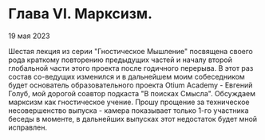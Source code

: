 # Глава VI. Марксизм.

19 мая 2023

Шестая лекция из серии "Гностическое Мышление" посвящена своего рода краткому повторению предыдущих частей и началу второй глобальной части этого проекта после годичного перерыва.
В этот раз состав со-ведущих изменился и в дальнейшем моим собеседником будет основатель образовательного проекта Otium Academy - Евгений Голуб, мой дорогой соавтор подкаста "В поисках Смысла".
Обсуждаем марксизм как гностическое учение.
Прошу прощение за техническое несовершенство выпуска - камера показывает только 1-го участника беседы в моменте, в дальнейших выпусках этот недостаток будет мной исправлен.
